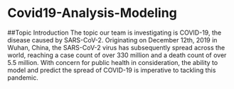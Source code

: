 # Covid19-Analysis-Modeling

##Topic Introduction
The topic our team is investigating is COVID-19, the disease caused by SARS-CoV-2. Originating on December 12th, 2019 in Wuhan, China, the SARS-CoV-2 virus has subsequently spread across the world, reaching a case count of over 330 million and a death count of over 5.5 million. With concern for public health in consideration, the ability to model and predict the spread of COVID-19 is imperative to tackling this pandemic.
